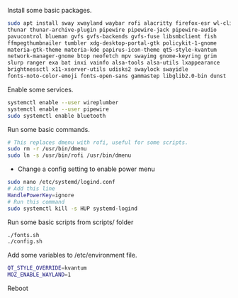 Install some basic packages.
```sh
sudo apt install sway xwayland waybar rofi alacritty firefox-esr wl-clipboard
thunar thunar-archive-plugin pipewire pipewire-jack pipewire-audio
pavucontrol blueman gvfs gvfs-backends gvfs-fuse libsmbclient fish
ffmpegthumbnailer tumbler xdg-desktop-portal-gtk policykit-1-gnome
materia-gtk-theme materia-kde papirus-icon-theme qt5-style-kvantum
network-manager-gnome btop neofetch mpv swayimg gnome-keyring grim
slurp ranger exa bat inxi vainfo alsa-tools alsa-utils lxappearance
brightnessctl x11-xserver-utils udisks2 swaylock swayidle
fonts-noto-color-emoji fonts-open-sans gammastep libglib2.0-bin dunst
```

Enable some services.
```sh
systemctl enable --user wireplumber
systemctl enable --user pipewire
sudo systemctl enable bluetooth
```

Run some basic commands.
```sh
# This replaces dmenu with rofi, useful for some scripts.
sudo rm -r /usr/bin/dmenu
sudo ln -s /usr/bin/rofi /usr/bin/dmenu
```

- Change a config setting to enable power menu
```sh
sudo nano /etc/systemd/logind.conf
# Add this line
HandlePowerKey=ignore
# Run this command
sudo systemctl kill -s HUP systemd-logind
```

Run some basic scripts from scripts/ folder
```sh
./fonts.sh
./config.sh
```

Add some variables to /etc/environment file.
```sh
QT_STYLE_OVERRIDE=kvantum
MOZ_ENABLE_WAYLAND=1
```

Reboot
